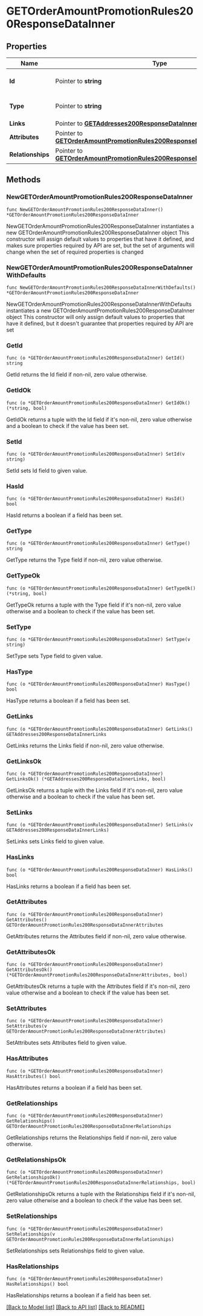 # GETOrderAmountPromotionRules200ResponseDataInner

## Properties

Name | Type | Description | Notes
------------ | ------------- | ------------- | -------------
**Id** | Pointer to **string** | The resource&#39;s id | [optional] 
**Type** | Pointer to **string** | The resource&#39;s type | [optional] [default to "order_amount_promotion_rules"]
**Links** | Pointer to [**GETAddresses200ResponseDataInnerLinks**](GETAddresses200ResponseDataInnerLinks.md) |  | [optional] 
**Attributes** | Pointer to [**GETOrderAmountPromotionRules200ResponseDataInnerAttributes**](GETOrderAmountPromotionRules200ResponseDataInnerAttributes.md) |  | [optional] 
**Relationships** | Pointer to [**GETOrderAmountPromotionRules200ResponseDataInnerRelationships**](GETOrderAmountPromotionRules200ResponseDataInnerRelationships.md) |  | [optional] 

## Methods

### NewGETOrderAmountPromotionRules200ResponseDataInner

`func NewGETOrderAmountPromotionRules200ResponseDataInner() *GETOrderAmountPromotionRules200ResponseDataInner`

NewGETOrderAmountPromotionRules200ResponseDataInner instantiates a new GETOrderAmountPromotionRules200ResponseDataInner object
This constructor will assign default values to properties that have it defined,
and makes sure properties required by API are set, but the set of arguments
will change when the set of required properties is changed

### NewGETOrderAmountPromotionRules200ResponseDataInnerWithDefaults

`func NewGETOrderAmountPromotionRules200ResponseDataInnerWithDefaults() *GETOrderAmountPromotionRules200ResponseDataInner`

NewGETOrderAmountPromotionRules200ResponseDataInnerWithDefaults instantiates a new GETOrderAmountPromotionRules200ResponseDataInner object
This constructor will only assign default values to properties that have it defined,
but it doesn't guarantee that properties required by API are set

### GetId

`func (o *GETOrderAmountPromotionRules200ResponseDataInner) GetId() string`

GetId returns the Id field if non-nil, zero value otherwise.

### GetIdOk

`func (o *GETOrderAmountPromotionRules200ResponseDataInner) GetIdOk() (*string, bool)`

GetIdOk returns a tuple with the Id field if it's non-nil, zero value otherwise
and a boolean to check if the value has been set.

### SetId

`func (o *GETOrderAmountPromotionRules200ResponseDataInner) SetId(v string)`

SetId sets Id field to given value.

### HasId

`func (o *GETOrderAmountPromotionRules200ResponseDataInner) HasId() bool`

HasId returns a boolean if a field has been set.

### GetType

`func (o *GETOrderAmountPromotionRules200ResponseDataInner) GetType() string`

GetType returns the Type field if non-nil, zero value otherwise.

### GetTypeOk

`func (o *GETOrderAmountPromotionRules200ResponseDataInner) GetTypeOk() (*string, bool)`

GetTypeOk returns a tuple with the Type field if it's non-nil, zero value otherwise
and a boolean to check if the value has been set.

### SetType

`func (o *GETOrderAmountPromotionRules200ResponseDataInner) SetType(v string)`

SetType sets Type field to given value.

### HasType

`func (o *GETOrderAmountPromotionRules200ResponseDataInner) HasType() bool`

HasType returns a boolean if a field has been set.

### GetLinks

`func (o *GETOrderAmountPromotionRules200ResponseDataInner) GetLinks() GETAddresses200ResponseDataInnerLinks`

GetLinks returns the Links field if non-nil, zero value otherwise.

### GetLinksOk

`func (o *GETOrderAmountPromotionRules200ResponseDataInner) GetLinksOk() (*GETAddresses200ResponseDataInnerLinks, bool)`

GetLinksOk returns a tuple with the Links field if it's non-nil, zero value otherwise
and a boolean to check if the value has been set.

### SetLinks

`func (o *GETOrderAmountPromotionRules200ResponseDataInner) SetLinks(v GETAddresses200ResponseDataInnerLinks)`

SetLinks sets Links field to given value.

### HasLinks

`func (o *GETOrderAmountPromotionRules200ResponseDataInner) HasLinks() bool`

HasLinks returns a boolean if a field has been set.

### GetAttributes

`func (o *GETOrderAmountPromotionRules200ResponseDataInner) GetAttributes() GETOrderAmountPromotionRules200ResponseDataInnerAttributes`

GetAttributes returns the Attributes field if non-nil, zero value otherwise.

### GetAttributesOk

`func (o *GETOrderAmountPromotionRules200ResponseDataInner) GetAttributesOk() (*GETOrderAmountPromotionRules200ResponseDataInnerAttributes, bool)`

GetAttributesOk returns a tuple with the Attributes field if it's non-nil, zero value otherwise
and a boolean to check if the value has been set.

### SetAttributes

`func (o *GETOrderAmountPromotionRules200ResponseDataInner) SetAttributes(v GETOrderAmountPromotionRules200ResponseDataInnerAttributes)`

SetAttributes sets Attributes field to given value.

### HasAttributes

`func (o *GETOrderAmountPromotionRules200ResponseDataInner) HasAttributes() bool`

HasAttributes returns a boolean if a field has been set.

### GetRelationships

`func (o *GETOrderAmountPromotionRules200ResponseDataInner) GetRelationships() GETOrderAmountPromotionRules200ResponseDataInnerRelationships`

GetRelationships returns the Relationships field if non-nil, zero value otherwise.

### GetRelationshipsOk

`func (o *GETOrderAmountPromotionRules200ResponseDataInner) GetRelationshipsOk() (*GETOrderAmountPromotionRules200ResponseDataInnerRelationships, bool)`

GetRelationshipsOk returns a tuple with the Relationships field if it's non-nil, zero value otherwise
and a boolean to check if the value has been set.

### SetRelationships

`func (o *GETOrderAmountPromotionRules200ResponseDataInner) SetRelationships(v GETOrderAmountPromotionRules200ResponseDataInnerRelationships)`

SetRelationships sets Relationships field to given value.

### HasRelationships

`func (o *GETOrderAmountPromotionRules200ResponseDataInner) HasRelationships() bool`

HasRelationships returns a boolean if a field has been set.


[[Back to Model list]](../README.md#documentation-for-models) [[Back to API list]](../README.md#documentation-for-api-endpoints) [[Back to README]](../README.md)


